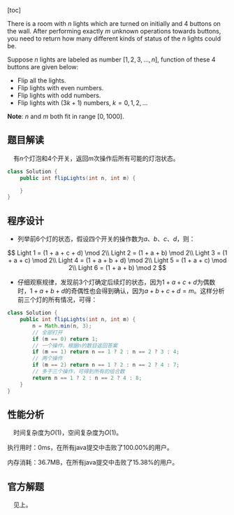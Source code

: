 [toc]

There is a room with $n$ lights which are turned on initially and $4$ buttons on the wall. After performing exactly $m$ unknown operations towards buttons, you need to return how many different kinds of status of the $n$ lights could be.

Suppose $n$ lights are labeled as number $[1, 2, 3, \dots, n]$, function of these $4$ buttons are given below:

* Flip all the lights.
* Flip lights with even numbers.
* Flip lights with odd numbers.
* Flip lights with $(3k + 1)$ numbers, $k = 0, 1, 2, \dots$



**Note**: $n$ and $m$ both fit in range $[0, 1000]$.



## 题目解读

&emsp;有$n$个灯泡和$4$个开关，返回$m$次操作后所有可能的灯泡状态。

```java
class Solution {
    public int flipLights(int n, int m) {

    }
}
```

## 程序设计

* 列举前$6$个灯的状态，假设四个开关的操作数为$a$、$b$、$c$、$d$，则：

$$
Light 1 = (1 + a + c + d) \mod 2\\
Light 2 = (1 + a + b) \mod 2\\
Light 3 = (1 + a + c) \mod 2\\
Light 4 = (1 + a + b + d) \mod 2\\
Light 5 = (1 + a + c) \mod 2\\
Light 6 = (1 + a + b) \mod 2
$$

* 仔细观察规律，发现前$3$个灯确定后续灯的状态，因为$1 + a + c + d$为偶数时，$1 + a + b + d$的奇偶性也会得到确认，因为$a + b + c + d = m$。这样分析前三个灯的所有情况，可得：

```java
class Solution {
    public int flipLights(int n, int m) {
        n = Math.min(n, 3);
        // 全部打开
        if (m == 0) return 1;
        // 一个操作，根据n的数目返回答案
        if (m == 1) return n == 1 ? 2 : n == 2 ? 3 : 4;
        // 两个操作
        if (m == 2) return n == 1 ? 2 : n == 2 ? 4 : 7;
        // 多于三个操作，可得到所有的组合数
        return n == 1 ? 2 : n == 2 ? 4 : 8;
    }
}
```

## 性能分析

&emsp;时间复杂度为$O(1)$，空间复杂度为$O(1)$。

执行用时：0ms，在所有java提交中击败了100.00%的用户。

内存消耗：36.7MB，在所有java提交中击败了15.38%的用户。

## 官方解题

&emsp;见上。